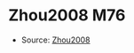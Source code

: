 <a name="material" />

# Zhou2008 M76
<script type="application/ld+json">
  {
    "@context": "https://schema.org/",
    "@type": "ChemicalSubstance",
    "http://purl.org/dc/terms/conformsTo":
      {
        "@type": "CreativeWork",
        "@id": "https://bioschemas.org/profiles/ChemicalSubstance/0.4-RELEASE/"
      },
    "@id": "https://egonw.github.io/nanowiki/nanowiki288.html#material",
    "name": "Zhou2008 M76",
    "sameAs": "http://127.0.0.1/mediawiki/index.php/Special:URIResolver/Zhou2008_M76"
  }
</script>


* Source: [Zhou2008](http://127.0.0.1/mediawiki/index.php/Special:URIResolver/Zhou2008)
